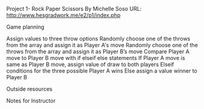 Project 1- Rock Paper Scissors
By Michelle Soso
URL: http://www.hesgradwork.me/e2/p1/index.php

Game planning

Assign values to three throw options
Randomly choose one of the throws from the array and assign it as Player A's move
Randomly choose one of the throws from the array and assign it as Player B’s move
Compare Player A move to Player B move with if elseif else statements
If Player A move is same as Player B move, assign value of draw to both players
Elseif conditions for the three possible Player A wins
Else assign a value winner to Player B

Outside resources

Notes for Instructor
